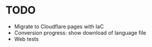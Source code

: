 # TODO

- Migrate to Cloudflare pages with IaC
- Conversion progress: show download of language file
- Web tests
